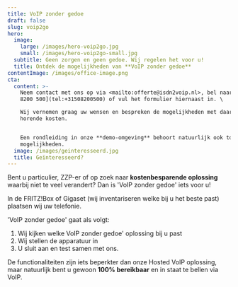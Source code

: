 ```yaml
---
title: VoIP zonder gedoe
draft: false
slug: voip2go
hero:
  image:
    large: /images/hero-voip2go.jpg
    small: /images/hero-voip2go-small.jpg
  subtitle: Geen zorgen en geen gedoe. Wij regelen het voor u!
  title: Ontdek de mogelijkheden van **VoIP zonder gedoe**
contentImage: /images/office-image.png
cta:
  content: >-
    Neem contact met ons op via <mailto:offerte@isdn2voip.nl>, bel naar [050
    8200 500](tel:+31508200500) of vul het formulier hiernaast in. \

    Wij vernemen graag uw wensen en bespreken de mogelijkheden met daarbij
    horende kosten. 


    Een rondleiding in onze **demo-omgeving** behoort natuurlijk ook tot de
    mogelijkheden.
  image: /images/geinteresseerd.jpg
  title: Geïnteresseerd?
---
```

Bent u particulier, ZZP-er of op zoek naar **kostenbesparende oplossing** waarbij niet te veel verandert? Dan is 'VoIP zonder gedoe' iets voor u! 

In de FRITZ!Box of Gigaset (wij inventariseren welke bij u het beste past) plaatsen wij uw telefonie. 

'VoIP zonder gedoe' gaat als volgt: 

1. Wij kijken welke VoIP zonder gedoe' oplossing bij u past
2. Wij stellen de apparatuur in
3. U sluit aan en test samen met ons. 

De functionaliteiten zijn iets beperkter dan onze Hosted VoIP oplossing, maar natuurlijk bent u gewoon **100% bereikbaar** en in staat te bellen via VoIP.
